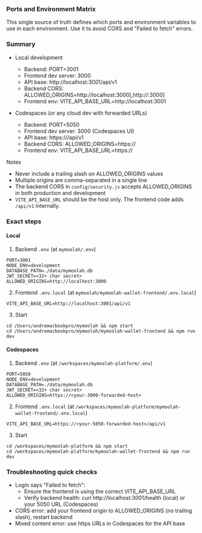 ### Ports and Environment Matrix

This single source of truth defines which ports and environment variables to use in each environment. Use it to avoid CORS and "Failed to fetch" errors.

### Summary

- Local development
  - Backend: PORT=3001
  - Frontend dev server: 3000
  - API base: http://localhost:3001/api/v1
  - Backend CORS: ALLOWED_ORIGINS=http://localhost:3000[,http://<your-LAN-IP>:3000]
  - Frontend env: VITE_API_BASE_URL=http://localhost:3001

- Codespaces (or any cloud dev with forwarded URLs)
  - Backend: PORT=5050
  - Frontend dev server: 3000 (Codespaces UI)
  - API base: https://<your-5050-forwarded-host>/api/v1
  - Backend CORS: ALLOWED_ORIGINS=https://<your-3000-forwarded-host>
  - Frontend env: VITE_API_BASE_URL=https://<your-5050-forwarded-host>

Notes
- Never include a trailing slash on ALLOWED_ORIGINS values
- Multiple origins are comma-separated in a single line
- The backend CORS in `config/security.js` accepts ALLOWED_ORIGINS in both production and development
- `VITE_API_BASE_URL` should be the host only. The frontend code adds `/api/v1` internally.

### Exact steps

#### Local
1) Backend `.env` (at `mymoolah/.env`)
```
PORT=3001
NODE_ENV=development
DATABASE_PATH=./data/mymoolah.db
JWT_SECRET=<32+ char secret>
ALLOWED_ORIGINS=http://localhost:3000
```

2) Frontend `.env.local` (at `mymoolah/mymoolah-wallet-frontend/.env.local`)
```
VITE_API_BASE_URL=http://localhost:3001/api/v1
```

3) Start
```
cd /Users/andremacbookpro/mymoolah && npm start
cd /Users/andremacbookpro/mymoolah/mymoolah-wallet-frontend && npm run dev
```

#### Codespaces
1) Backend `.env` (at `/workspaces/mymoolah-platform/.env`)
```
PORT=5050
NODE_ENV=development
DATABASE_PATH=./data/mymoolah.db
JWT_SECRET=<32+ char secret>
ALLOWED_ORIGINS=https://<your-3000-forwarded-host>
```

2) Frontend `.env.local` (at `/workspaces/mymoolah-platform/mymoolah-wallet-frontend/.env.local`)
```
VITE_API_BASE_URL=https://<your-5050-forwarded-host>/api/v1
```

3) Start
```
cd /workspaces/mymoolah-platform && npm start
cd /workspaces/mymoolah-platform/mymoolah-wallet-frontend && npm run dev
```

### Troubleshooting quick checks
- Login says "Failed to fetch":
  - Ensure the frontend is using the correct VITE_API_BASE_URL
  - Verify backend health: curl http://localhost:3001/health (local) or your 5050 URL (Codespaces)
- CORS error: add your frontend origin to ALLOWED_ORIGINS (no trailing slash), restart backend
- Mixed content error: use https URLs in Codespaces for the API base


